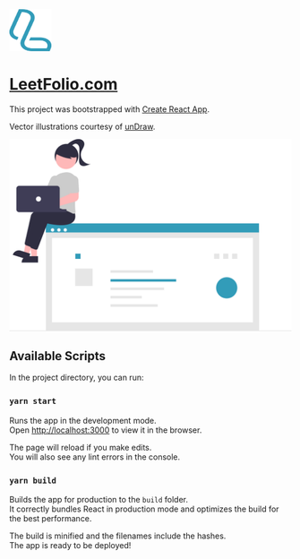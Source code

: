 <img src="https://github.com/JoHoop/leetfolio/blob/main/src/illustrations/leetfolio.svg" alt="LeetFolio Logo" width="75" height="75">

# [LeetFolio.com](https://leetfolio.com)

This project was bootstrapped with [Create React App](https://github.com/facebook/create-react-app).

Vector illustrations courtesy of [unDraw](https://undraw.co).

<img src="https://github.com/JoHoop/leetfolio/blob/main/src/illustrations/onlineResume.svg" alt="Resume Illustration">

## Available Scripts

In the project directory, you can run:

### `yarn start`

Runs the app in the development mode.\
Open [http://localhost:3000](http://localhost:3000) to view it in the browser.

The page will reload if you make edits.\
You will also see any lint errors in the console.

### `yarn build`

Builds the app for production to the `build` folder.\
It correctly bundles React in production mode and optimizes the build for the best performance.

The build is minified and the filenames include the hashes.\
The app is ready to be deployed!
